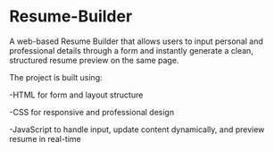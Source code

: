 # Resume-Builder
A web-based Resume Builder that allows users to input personal and professional details through a form and instantly generate a clean, structured resume preview on the same page.

The project is built using:

-HTML for form and layout structure

-CSS for responsive and professional design

-JavaScript to handle input, update content dynamically, and preview resume in real-time
